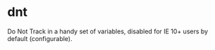 dnt
===

Do Not Track in a handy set of variables, disabled for IE 10+ users by default (configurable).
